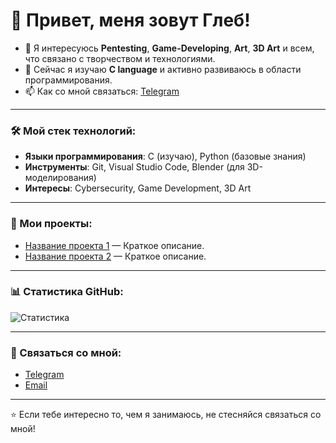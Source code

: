 # 👋 Привет, меня зовут Глеб!

- 👀 Я интересуюсь **Pentesting**, **Game-Developing**, **Art**, **3D Art** и всем, что связано с творчеством и технологиями.
- 🌱 Сейчас я изучаю **C language** и активно развиваюсь в области программирования.
- 📫 Как со мной связаться: [Telegram](https://t.me/tuerop)

---

### 🛠️ Мой стек технологий:
- **Языки программирования**: C (изучаю), Python (базовые знания)
- **Инструменты**: Git, Visual Studio Code, Blender (для 3D-моделирования)
- **Интересы**: Cybersecurity, Game Development, 3D Art

---

### 📂 Мои проекты:
- [Название проекта 1](ссылка) — Краткое описание.
- [Название проекта 2](ссылка) — Краткое описание.

---

### 📊 Статистика GitHub:

![Статистика](https://github-readme-stats.vercel.app/api?username=твой_никнейм&show_icons=true&theme=dark)

---

### 🤝 Связаться со мной:
- [Telegram](https://t.me/tuerop)
- [Email](mailto:твой_email)

---

⭐ Если тебе интересно то, чем я занимаюсь, не стесняйся связаться со мной!
<!---
oliviaisntcringe/oliviaisntcringe is a ✨ special ✨ repository because its `README.md` (this file) appears on your GitHub profile.
You can click the Preview link to take a look at your changes.
--->
